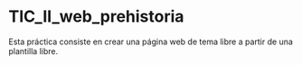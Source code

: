 # TIC_II_web_prehistoria
Esta práctica consiste en crear una página web de tema libre a partir de una plantilla libre.
